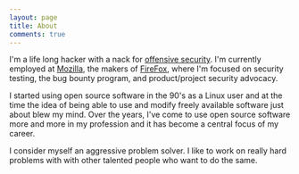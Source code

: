 ```yaml
---
layout: page
title: About
comments: true
---
```


I'm a life long hacker with a nack for [offensive security](https://en.wikipedia.org/wiki/Penetration_test).  I'm currently employed at [Mozilla](https://www.mozilla.org/en-US/about/), the makers of [FireFox](https://www.mozilla.org/en-US/firefox/new/), where I'm focused on security testing, the bug bounty program, and product/project security advocacy.

I started using open source software in the 90's as a Linux user and at the time the idea of being able to use and modify freely available software just about blew my mind. Over the years, I've come to use open source software more and more in my profession and it has become a central focus of my career.

I consider myself an aggressive problem solver. I like to work on really hard problems with with other talented people who want to do the same.
